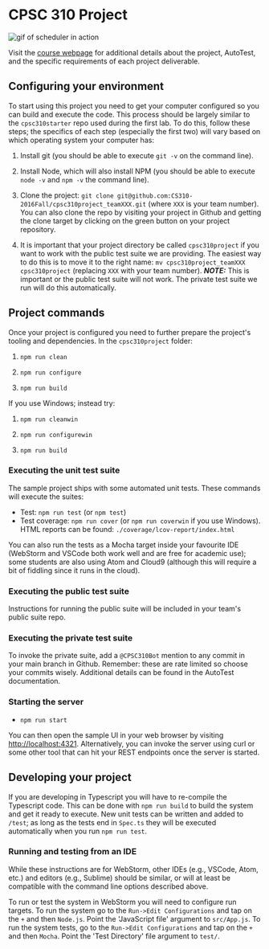 # CPSC 310 Project

![gif of scheduler in action](https://thumbs.gfycat.com/FocusedTallDiscus-size_restricted.gif)

Visit the [course webpage](https://github.com/ubccpsc/310/tree/2016sept) for additional details about the project, AutoTest, and the specific requirements of each project deliverable.

## Configuring your environment

To start using this project you need to get your computer configured so you can build and execute the code. This process should be largely similar to the ```cpsc310starter``` repo used during the first lab. To do this, follow these steps; the specifics of each step (especially the first two) will vary based on which operating system your computer has:

1. Install git (you should be able to execute ```git -v``` on the command line).

1. Install Node, which will also install NPM (you should be able to execute ```node -v``` and ```npm -v``` the command line).

1. Clone the project: ```git clone git@github.com:CS310-2016Fall/cpsc310project_teamXXX.git``` (where ```XXX``` is your team number). You can also clone the repo by visiting your project in Github and getting the clone target by clicking on the green button on your project repository.

1. It is important that your project directory be called ```cpsc310project``` if you want to work with the public test suite we are providing. The easiest way to do this is to move it to the right name: ```mv cpsc310project_teamXXX cpsc310project``` (replacing ```XXX``` with your team number). ***NOTE:*** This is important or the public test suite will not work. The private test suite we run will do this automatically.


## Project commands

Once your project is configured you need to further prepare the project's tooling and dependencies. In the ```cpsc310project``` folder:

1. ```npm run clean```

1. ```npm run configure```

1. ```npm run build```

If you use Windows; instead try:

1. ```npm run cleanwin```

1. ```npm run configurewin```

1. ```npm run build```

### Executing the unit test suite

The sample project ships with some automated unit tests. These commands will execute the suites:
 
* Test: ```npm run test``` (or ```npm test```)
* Test coverage: ```npm run cover``` (or ```npm run coverwin``` if you use Windows). HTML reports can be found: ```./coverage/lcov-report/index.html```

You can also run the tests as a Mocha target inside your favourite IDE (WebStorm and VSCode both work well and are free for academic use); some students are also using Atom and Cloud9 (although this will require a bit of fiddling since it runs in the cloud).


### Executing the public test suite

Instructions for running the public suite will be included in your team's public suite repo.


### Executing the private test suite

To invoke the private suite, add a ```@CPSC310Bot``` mention to any commit in your main branch in Github. Remember: these are rate limited so choose your commits wisely. Additional details can be found in the AutoTest documentation.


### Starting the server

* ```npm run start```

You can then open the sample UI in your web browser by visiting [http://localhost:4321](http://localhost:4321). Alternatively, you can invoke the server using curl or some other tool that can hit your REST endpoints once the server is started.

## Developing your project

If you are developing in Typescript you will have to re-compile the Typescript code. This can be done with ```npm run build``` to build the system and get it ready to execute. New unit tests can be written and added to ```/test```; as long as the tests end in ```Spec.ts``` they will be executed automatically when you run ```npm run test```.

### Running and testing from an IDE

While these instructions are for WebStorm, other IDEs (e.g., VSCode, Atom, etc.) and editors (e.g., Sublime) should be similar, or will at least be compatible with the command line options described above.

To run or test the system in WebStorm you will need to configure run targets. To run the system go to the ```Run->Edit Configurations``` and tap on the ```+``` and then ```Node.js```. Point the 'JavaScript file' argument to ```src/App.js```. To run the system tests, go to the ```Run->Edit Configurations``` and tap on the ```+``` and then ```Mocha```. Point the 'Test Directory' file argument to ```test/```.
